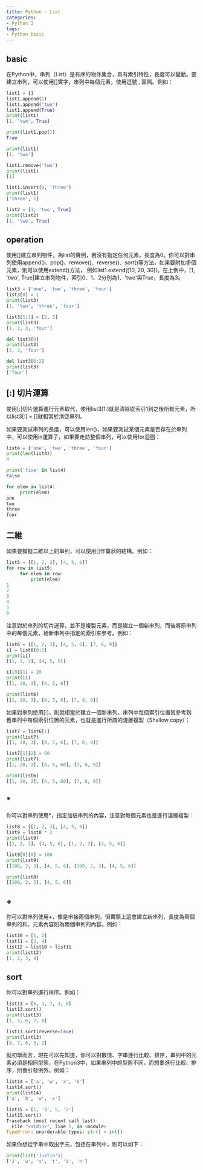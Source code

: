 ```yaml
---
title: Python - List
categories:
- Python 3
tags:
- Python basic
---
```


## basic
在Python中，串列（List）是有序的物件集合，具有索引特性，長度可以變動。要建立串列，可以使用[]實字，串列中每個元素，使用逗號 , 區隔。例如：

``` Python
list1 = []
list1.append(1)
list1.append('two')
list1.append(True)
print(list1)
[1, 'two', True]

print(list1.pop())
True

print(list1)
[1, 'two']

list1.remove('two')
print(list1)
[1]

list1.insert(0, 'three')
print(list1)
['three', 1]

list2 = [1, 'two', True]
print(list2)
[1, 'two', True]
```
## operation
使用[]建立串列物件，為list的實例，若沒有指定任何元素，長度為0。你可以對串列使用append()、pop()、remove()、reverse()、sort()等方法，如果要附加多個元素，則可以使用extend()方法，
例如list1.extend([10, 20, 30])。在上例中，[1, 'two', True]建立串列物件，索引0、1、2分別為1、'two'與True，長度為3。

``` Python
list3 = ['one', 'two', 'three', 'four']
list3[0] = 1
print(list3)
[1, 'two', 'three', 'four']

list3[1:3] = [2, 3]
print(list3)
[1, 2, 3, 'four']

del list3[0]
print(list3)
[2, 3, 'four']

del list3[0:2]
print(list3)
['four']

```

## [:] 切片運算
使用[:]切片運算進行元素取代，使用list3[1:]就是清除從索引1到之後所有元素，所以list3[:] = []就相當於清空串列。

如果要測試串列的長度，可以使用len()，如果要測試某個元素是否存在於串列中，可以使用in運算子，如果要走訪整個串列，可以使用for迴圈：

``` Python
list4 = ['one', 'two', 'three', 'four']
print(len(list4))
4

print('five' in list4)
False

for elem in list4:
     print(elem)
one
two
three
four
```

## 二維
如果要模擬二維以上的串列，可以使用[]作巢狀的結構。例如：
``` Python
list5 = [[1, 2, 3], [4, 5, 6]]
for row in list5:
     for elem in row:
         print(elem)
1
2
3
4
5
6
```

注意對於串列的切片運算，並不是複製元素，而是建立一個新串列，而後將原串列中的每個元素，給新串列中指定的索引來參考。例如：

``` Python
list6 = [[1, 2, 3], [4, 5, 6], [7, 8, 9]]
i1 = list6[0:2]
print(i1)
[[1, 2, 3], [4, 5, 6]]

i1[0][1] = 20
print(i1)
[[1, 20, 3], [4, 5, 6]]

print(list6)
[[1, 20, 3], [4, 5, 6], [7, 8, 9]]
```

如果對串列使用[:]，則就相當於建立一個新串列，串列中每個索引位置皆參考到舊串列中每個索引位置的元素，也就是進行所謂的淺層複製（Shallow copy）：
``` Python
list7 = list6[:]
print(list7)
[[1, 20, 3], [4, 5, 6], [7, 8, 9]]

list7[1][2] = 60
print(list7)
[[1, 20, 3], [4, 5, 60], [7, 8, 9]]

print(list6)
[[1, 20, 3], [4, 5, 60], [7, 8, 9]]
```

## *
你可以對串列使用*，指定加倍串列的內容，注意對每個元素也是進行淺層複製：
``` Python
list8 = [[1, 2, 3], [4, 5, 6]]
list9 = list8 * 2
print(list9)
[[1, 2, 3], [4, 5, 6], [1, 2, 3], [4, 5, 6]]

list9[0][0] = 100
print(list9)
[[100, 2, 3], [4, 5, 6], [100, 2, 3], [4, 5, 6]]

print(list8)
[[100, 2, 3], [4, 5, 6]]
```
## +
你可以對串列使用+，像是串接兩個串列，但實際上這會建立新串列，長度為兩個串列的和，元素內容則為兩個串列的內容。例如：
``` Python
list10 = [1, 2]
list11 = [3, 4]
list12 = list10 + list11
print(list12)
[1, 2, 3, 4]
```

## sort
你可以對串列進行排序。例如：
``` Python
list13 = [6, 1, 7, 3, 8]
list13.sort()
print(list13)
[1, 3, 6, 7, 8]

list13.sort(reverse=True)
print(list13)
[8, 7, 6, 3, 1]
```

就初學而言，現在可以先知道，你可以對數值、字串連行比較、排序，串列中的元素必須是相同型態，在Python3中，如果串列中的型態不同，而想要進行比較、排序，則會引發例外。例如：
``` Python
list14 = ['a', 'w', 'x', 'b']
list14.sort()
print(list14)
['a', 'b', 'w', 'x']

list15 = [1, '3', 5, '2']
list15.sort()
Traceback (most recent call last):
  File "<stdin>", line 1, in <module>
TypeError: unorderable types: str() < int()
```

如果你想從字串中取出字元，包括在串列中，則可以如下：
``` Python
print(list('Justin'))
['J', 'u', 's', 't', 'i', 'n']
```







